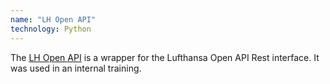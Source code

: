 ```yaml
---
name: "LH Open API"
technology: Python
---
```

The [LH Open API](https://github.com/arossmann/lh_open_api) is a wrapper for the Lufthansa Open API Rest interface. It was used in an internal training.